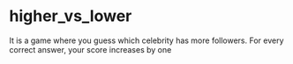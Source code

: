# higher_vs_lower
It is a game where you guess which celebrity has more followers. For every correct answer, your score increases by one
